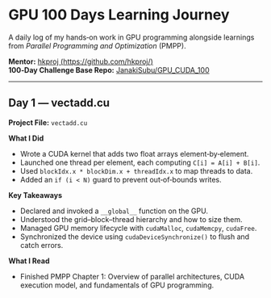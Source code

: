 # GPU 100 Days Learning Journey

A daily log of my hands‑on work in GPU programming alongside learnings from *Parallel Programming and Optimization* (PMPP).

**Mentor:** [hkproj (https://github.com/hkproj/)  ](https://github.com/hkproj/)  
**100‑Day Challenge Base Repo:** [JanakiSubu/GPU_CUDA_100](https://github.com/JanakiSubu/GPU_CUDA_100/tree/main) 

---

## Day 1 — vectadd.cu

**Project File:** `vectadd.cu`

**What I Did**  
- Wrote a CUDA kernel that adds two float arrays element‑by‑element.  
- Launched one thread per element, each computing `C[i] = A[i] + B[i]`.  
- Used `blockIdx.x * blockDim.x + threadIdx.x` to map threads to data.  
- Added an `if (i < N)` guard to prevent out‑of‑bounds writes.

**Key Takeaways**  
- Declared and invoked a `__global__` function on the GPU.  
- Understood the grid–block–thread hierarchy and how to size them.  
- Managed GPU memory lifecycle with `cudaMalloc`, `cudaMemcpy`, `cudaFree`.  
- Synchronized the device using `cudaDeviceSynchronize()` to flush and catch errors.

**What I Read**  
- Finished PMPP Chapter 1: Overview of parallel architectures, CUDA execution model, and fundamentals of GPU programming.  
